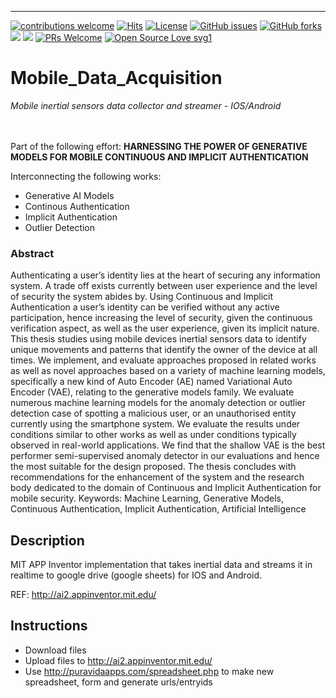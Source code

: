 ___
[![contributions welcome](https://img.shields.io/badge/contributions-welcome-brightgreen.svg?style=flat)](https://github.com/dwyl/esta/issues) [![Hits](https://hits.seeyoufarm.com/api/count/incr/badge.svg?url=https%3A%2F%2Fgithub.com%2FUW-CIA&count_bg=%2379C83D&title_bg=%23555555&icon=&icon_color=%23E7E7E7&title=users&edge_flat=false)](https://hits.seeyoufarm.com)
[![License](https://img.shields.io/pypi/l/mia.svg)]() 
<a href="https://https://github.com/UW-CIA/Mobile_Data_Acquisition/issues"><img alt="GitHub issues" src="https://img.shields.io/github/issues/UW-CIA/Mobile_Data_Acquisition"></a>
<a href="https://github.com/kaiiyer/UW-CIA/Mobile_Data_Acquisition"><img alt="GitHub forks" src="https://img.shields.io/github/forks/UW-CIA/Mobile_Data_Acquisition"></a>
<a href="https://github.com/UW-CIA/Mobile_Data_Acquisition/graphs/contributors" alt="Contributors">
<img src="https://img.shields.io/github/contributors/UW-CIA/Mobile_Data_Acquisition" /></a>
<a href="https://github.com/UW-CIA/Mobile_Data_Acquisition/graphs/stars" alt="Stars">
<img src="https://img.shields.io/github/stars/UW-CIA/Mobile_Data_Acquisition" /></a>
[![PRs Welcome](https://img.shields.io/badge/PRs-welcome-brightgreen.svg?style=shields)](http://makeapullrequest.com)
[![Open Source Love svg1](https://badges.frapsoft.com/os/v3/open-source.svg?v=103)](https://github.com/ellerbrock/open-source-badges/)


# Mobile_Data_Acquisition
*Mobile inertial sensors data collector and streamer - IOS/Android* 

<br> <br> 
Part of the following effort: 
**HARNESSING THE POWER OF GENERATIVE MODELS FOR MOBILE CONTINUOUS AND IMPLICIT AUTHENTICATION**

Interconnecting the following works: 
* Generative AI Models
* Continous Authentication 
* Implicit Authentication 
* Outlier Detection 

### Abstract 
Authenticating a user’s identity lies at the heart of securing any information system.
A trade off exists currently between user experience and the level of security the system
abides by. Using Continuous and Implicit Authentication a user’s identity can be verified
without any active participation, hence increasing the level of security, given the continuous
verification aspect, as well as the user experience, given its implicit nature.
This thesis studies using mobile devices inertial sensors data to identify unique movements and patterns that identify the owner of the device at all times. We implement,
and evaluate approaches proposed in related works as well as novel approaches based on a
variety of machine learning models, specifically a new kind of Auto Encoder (AE) named
Variational Auto Encoder (VAE), relating to the generative models family. We evaluate
numerous machine learning models for the anomaly detection or outlier detection case of
spotting a malicious user, or an unauthorised entity currently using the smartphone system. We evaluate the results under conditions similar to other works as well as under
conditions typically observed in real-world applications. We find that the shallow VAE
is the best performer semi-supervised anomaly detector in our evaluations and hence the
most suitable for the design proposed.
The thesis concludes with recommendations for the enhancement of the system and
the research body dedicated to the domain of Continuous and Implicit Authentication for
mobile security.
Keywords: Machine Learning, Generative Models, Continuous Authentication, Implicit
Authentication, Artificial Intelligence


## Description 

MIT APP Inventor implementation that takes inertial data and streams it in realtime to google drive (google sheets) for IOS and Android. 

REF: http://ai2.appinventor.mit.edu/

## Instructions
* Download files 
* Upload files to http://ai2.appinventor.mit.edu/ 
* Use http://puravidaapps.com/spreadsheet.php to make new spreadsheet, form and generate urls/entryids
